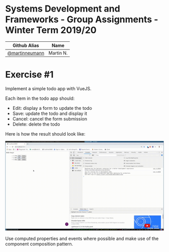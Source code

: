 # Systems Development and Frameworks - Group Assignments - Winter Term 2019/20

| Github Alias                                         | Name         |
| ---------------------------------------------------- | ------------ |
| [@martinneumann](https://github.com/martinneumann)   | Martin N.    |

# Exercise \#1

Implement a simple todo app with VueJS.

Each item in the todo app should:

* Edit: display a form to update the todo
* Save: update the todo and display it
* Cancel: cancel the form submission
* Delete: delete the todo

Here is how the result should look like:

![screencast](./exercise-vuejs.gif)

Use computed properties and events where possible and make use of the component
composition pattern.
